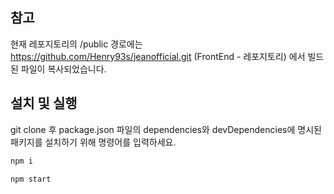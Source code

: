 ## 참고
현재 레포지토리의 /public 경로에는 
https://github.com/Henry93s/jeanofficial.git (FrontEnd - 레포지토리) 에서 빌드된 파일이  복사되었습니다.

## 설치 및 실행
git clone 후
package.json 파일의 dependencies와 devDependencies에 명시된 패키지를 설치하기 위해 명령어를 입력하세요.

```bash
npm i
```
```bash
npm start
```